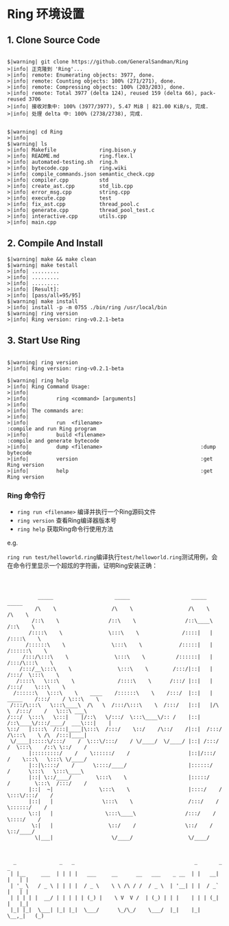 # Ring 环境设置


## 1. Clone Source Code


```terminal

$|warning| git clone https://github.com/GeneralSandman/Ring
>|info| 正克隆到 'Ring'...
>|info| remote: Enumerating objects: 3977, done.
>|info| remote: Counting objects: 100% (271/271), done.
>|info| remote: Compressing objects: 100% (203/203), done.
>|info| remote: Total 3977 (delta 124), reused 159 (delta 66), pack-reused 3706
>|info| 接收对象中: 100% (3977/3977), 5.47 MiB | 821.00 KiB/s, 完成.
>|info| 处理 delta 中: 100% (2738/2738), 完成.    


$|warning| cd Ring
>|info| 
$|warning| ls
>|info| Makefile              ring.bison.y
>|info| README.md             ring.flex.l
>|info| automated-testing.sh  ring.h
>|info| bytecode.cpp          ring.wiki
>|info| compile_commands.json semantic_check.cpp
>|info| compiler.cpp          std
>|info| create_ast.cpp        std_lib.cpp
>|info| error_msg.cpp         string.cpp
>|info| execute.cpp           test
>|info| fix_ast.cpp           thread_pool.c
>|info| generate.cpp          thread_pool_test.c
>|info| interactive.cpp       utils.cpp
>|info| main.cpp

```

## 2. Compile And Install


```terminal
$|warning| make && make clean
$|warning| make testall
>|info| .........
>|info| .........
>|info| .........
>|info| [Result]:
>|info| [pass/all=95/95]
$|warning| make install
>|info| install -p -m 0755 ./bin/ring /usr/local/bin
$|warning| ring version
>|info| Ring version: ring-v0.2.1-beta
```


## 3. Start Use Ring


```terminal

$|warning| ring version
>|info| Ring version: ring-v0.2.1-beta

$|warning| ring help
>|info| Ring Command Usage:
>|info| 
>|info|         ring <command> [arguments]
>|info| 
>|info| The commands are:
>|info| 
>|info|         run  <filename>                                :compile and run Ring program
>|info|         build <filename>                               :compile and generate bytecode
>|info|         dump <filename>                                :dump bytecode
>|info|         version                                        :get Ring version
>|info|         help                                           :get Ring version
```


### Ring 命令行

- ```ring run <filename>```         编译并执行一个Ring源码文件
- ```ring version```                查看Ring编译器版本号
- ```ring help```                   获取Ring命令行使用方法



e.g.

```ring run test/helloworld.ring```编译执行```test/helloworld.ring```测试用例，会在命令行里显示一个超炫的字符画，证明Ring安装正确：


```shell



          _____                    _____                    _____                    _____
         /\    \                  /\    \                  /\    \                  /\    \
        /::\    \                /::\    \                /::\____\                /::\    \
       /::::\    \               \:::\    \              /::::|   |               /::::\    \
      /::::::\    \               \:::\    \            /:::::|   |              /::::::\    \
     /:::/\:::\    \               \:::\    \          /::::::|   |             /:::/\:::\    \
    /:::/__\:::\    \               \:::\    \        /:::/|::|   |            /:::/  \:::\    \
   /::::\   \:::\    \              /::::\    \      /:::/ |::|   |           /:::/    \:::\    \
  /::::::\   \:::\    \    ____    /::::::\    \    /:::/  |::|   | _____    /:::/    / \:::\    \
 /:::/\:::\   \:::\____\  /\   \  /:::/\:::\    \  /:::/   |::|   |/\    \  /:::/    /   \:::\ ___\
/:::/  \:::\   \:::|    |/::\   \/:::/  \:::\____\/:: /    |::|   /::\____\/:::/____/  ___\:::|    |
\::/   |::::\  /:::|____|\:::\  /:::/    \::/    /\::/    /|::|  /:::/    /\:::\    \ /\  /:::|____|
 \/____|:::::\/:::/    /  \:::\/:::/    / \/____/  \/____/ |::| /:::/    /  \:::\    /::\ \::/    /
       |:::::::::/    /    \::::::/    /                   |::|/:::/    /    \:::\   \:::\ \/____/
       |::|\::::/    /      \::::/____/                    |::::::/    /      \:::\   \:::\____\
       |::| \::/____/        \:::\    \                    |:::::/    /        \:::\  /:::/    /
       |::|  ~|               \:::\    \                   |::::/    /          \:::\/:::/    /
       |::|   |                \:::\    \                  /:::/    /            \::::::/    /
       \::|   |                 \:::\____\                /:::/    /              \::::/    /
        \:|   |                  \::/    /                \::/    /                \::/____/
         \|___|                   \/____/                  \/____/



  _              _   _                                       _       _     _
 | |__     ___  | | | |   ___     __      __   ___    _ __  | |   __| |   | |
 | '_ \   / _ \ | | | |  / _ \    \ \ /\ / /  / _ \  | '__| | |  / _` |   | |
 | | | | |  __/ | | | | | (_) |    \ V  V /  | (_) | | |    | | | (_| |   |_|
 |_| |_|  \___| |_| |_|  \___/      \_/\_/    \___/  |_|    |_|  \__,_|   (_)

```


